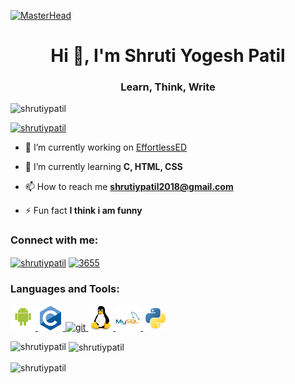 [![MasterHead](https://imgs.search.brave.com/Dhr20m1b0XkycX9QXxkF1fmasLsAyUvd1cFXrw3eFxU/rs:fit:1200:331:1/g:ce/aHR0cHM6Ly9taXIt/czMtY2RuLWNmLmJl/aGFuY2UubmV0L3By/b2plY3RfbW9kdWxl/cy8xNDAwX29wdF8x/LzQ3NWViMDk1NzQ2/MTUxLjVlOWVjZGU2/OTVmN2EuZ2lm.gif)](https://shrutiypatil.io)
<h1 align="center">Hi 👋, I'm Shruti Yogesh Patil</h1>
<h3 align="center">Learn, Think, Write</h3>


<p align="left"> <img src="https://komarev.com/ghpvc/?username=shrutiypatil&label=Profile%20views&color=0e75b6&style=flat" alt="shrutiypatil" /> </p>

<p align="left"> <a href="https://github.com/ryo-ma/github-profile-trophy"><img src="https://github-profile-trophy.vercel.app/?username=shrutiypatil" alt="shrutiypatil" /></a> </p>

- 🔭 I’m currently working on [EffortlessED](https://github.com/shrutiypatil/EffortlessED)

- 🌱 I’m currently learning **C, HTML, CSS**

- 📫 How to reach me **shrutiypatil2018@gmail.com**

- ⚡ Fun fact **I think i am funny**

<h3 align="left">Connect with me:</h3>
<p align="left">
<a href="https://linkedin.com/in/shrutiypatil" target="blank"><img align="center" src="https://raw.githubusercontent.com/rahuldkjain/github-profile-readme-generator/master/src/images/icons/Social/linked-in-alt.svg" alt="shrutiypatil" height="30" width="40" /></a>
<a href="https://discord.gg/3655" target="blank"><img align="center" src="https://raw.githubusercontent.com/rahuldkjain/github-profile-readme-generator/master/src/images/icons/Social/discord.svg" alt="3655" height="30" width="40" /></a>
</p>

<h3 align="left">Languages and Tools:</h3>
<p align="left"> <a href="https://developer.android.com" target="_blank" rel="noreferrer"> <img src="https://raw.githubusercontent.com/devicons/devicon/master/icons/android/android-original-wordmark.svg" alt="android" width="40" height="40"/> </a> <a href="https://www.cprogramming.com/" target="_blank" rel="noreferrer"> <img src="https://raw.githubusercontent.com/devicons/devicon/master/icons/c/c-original.svg" alt="c" width="40" height="40"/> </a> <a href="https://git-scm.com/" target="_blank" rel="noreferrer"> <img src="https://www.vectorlogo.zone/logos/git-scm/git-scm-icon.svg" alt="git" width="40" height="40"/> </a> <a href="https://www.linux.org/" target="_blank" rel="noreferrer"> <img src="https://raw.githubusercontent.com/devicons/devicon/master/icons/linux/linux-original.svg" alt="linux" width="40" height="40"/> </a> <a href="https://www.mysql.com/" target="_blank" rel="noreferrer"> <img src="https://raw.githubusercontent.com/devicons/devicon/master/icons/mysql/mysql-original-wordmark.svg" alt="mysql" width="40" height="40"/> </a> <a href="https://www.python.org" target="_blank" rel="noreferrer"> <img src="https://raw.githubusercontent.com/devicons/devicon/master/icons/python/python-original.svg" alt="python" width="40" height="40"/> </a> </p>

<p><img align="left" src="https://github-readme-stats.vercel.app/api/top-langs?username=shrutiypatil&show_icons=true&locale=en&layout=compact" alt="shrutiypatil" /></p>

<p>&nbsp;<img align="center" src="https://github-readme-stats.vercel.app/api?username=shrutiypatil&show_icons=true&locale=en" alt="shrutiypatil" /></p>

<p><img align="center" src="https://github-readme-streak-stats.herokuapp.com/?user=shrutiypatil&" alt="shrutiypatil" /></p>
